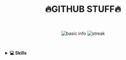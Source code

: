 <h1 align="center">🔥GITHUB STUFF🔥</h1>
<p>&nbsp;</p>
<p align="center">
  <tr>
  <td style="padding=0;width=60%;">
            <img align="center" style="padding=0;" src="https://github-readme-stats.vercel.app/api?username=czechcrown&title_color=FB8C00&text_color=ffffff&bg_color=151515&hide_border=true&hide_title=true&show_icons=true&count_private=true" alt="basic info" />
  </td>
  <td style="padding=0;width=60%;">
            <img align="center" style="padding=0;" src="https://github-readme-streak-stats.herokuapp.com/?user=czechcrown&theme=dark&hide_border=true" alt="streak" />
  </td>
  </tr>
<p>&nbsp;</p>
     <details>
       <summary><b>💻 Skills</b></summary>
       <p>&nbsp;</p>
        <tr>
      <a href="https://bio.site/czech">
        <td style="padding=0;width=60%;">
    <p align="center"><img align="center" width="60%" style="padding=0;" src="https://github-widgetbox.vercel.app/api/skills?languages=ruby,html&includeNames=true" alt="GitHubWidget Box"></p>
          </td>
      <a href="https://bio.site/czech">
        <td>
    <p align="center"><img align="center" width="60%" style="padding=0;" src="https://github-widgetbox.vercel.app/api/skills?software=linux,windows&includeNames=true" alt="GitHubWidget Box"></p>
          </td>
         <tr>
    </details>
